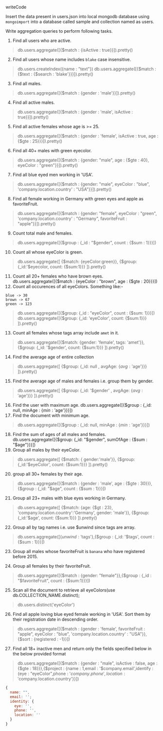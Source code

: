 writeCode

Insert the data present in users.json into local mongodb database using `mongoimport` into a database called sample and collection named as users.

Write aggregation queries to perform following tasks.

1. Find all users who are active.
> db.users.aggregate([{$match : {isActive : true}}]).pretty()

2. Find all users whose name includes `blake` case insensitive.
> db.users.createIndex({name : "text"})
> db.users.aggregate([{$match : {$text : {$search : 'blake'}}}]).pretty()
3. Find all males.
> db.users.aggregate([{$match : {gender : 'male'}}]).pretty()
4. Find all active males.
> db.users.aggregate([{$match : {gender : 'male', isActive : true}}]).pretty()
5. Find all active females whose age is >= 25.
> db.users.aggregate([{$match : {gender : 'female', isActive : true, age : {$gte : 25}}}]).pretty()
6. Find all 40+ males with green eyecolor.
> db.users.aggregate([{$match : {gender: "male", age : {$gte : 40}, eyeColor : "green"}}]).pretty()
7. Find all blue eyed men working in 'USA'.
> db.users.aggregate([{$match : {gender: "male", eyeColor : "blue", 'company.location.country' : "USA"}}]).pretty()  
8. Find all female working in Germany with green eyes and apple as favoriteFruit.
> db.users.aggregate([{$match : {gender: "female", eyeColor : "green", 'company.location.country' : "Germany", favoriteFruit : "apple"}}]).pretty()

9. Count total male and females.
> db.users.aggregate([{$group : {_id : "$gender", count : {$sum : 1}}}])

10. Count all whose eyeColor is green.
>db.users.aggregate([ {$match: {eyeColor:green}}, {$group: {_id:'$eyecolor, count: {$sum:1}}} ]).pretty()
11. Count all 20+ females who have brown eyes.
db.users.aggregate([{$match : {eyeColor : "brown", age : {$gte : 20}}}])
12. Count all occurences of all eyeColors.
    Something like:-

```
blue -> 30
brown -> 67
green -> 123
```
>db.users.aggregate([{$group: {_id : "eyeColor", count : {$sum: 1}}}])
>db.users.aggregate([{$group: {_id: 'eyeColor', count: {$sum:1}}} ]).pretty()


13. Count all females whose tags array include `amet` in it.
>db.users.aggregate([{$match: {gender: 'female', tags: 'amet'}}, {$group: {_id: '$gender', count: {$sum:1}}} ]).pretty()


14. Find the average age of entire collection
>db.users.aggregate([ {$group: {_id: null , avgAge: {$avg: '$age'}}} ]).pretty()


15. Find the average age of males and females i.e. group them by gender.
>db.users.aggregate([ {$group: {_id: '$gender' , avgAge: {$avg: '$age'}}} ]).pretty()

16. Find the user with maximum age.
db.users.aggregate([{$group : {_id: null, minAge : {$min : '$age'}}}])
17. Find the document with minimum age.
> db.users.aggregate([{$group : {_id: null, minAge : {$min : '$age'}}}])
18. Find the sum of ages of all males and females.
db.users.aggregate([{$group: {_id: "$gender", sumOfAge : {$sum : "$age"}}}])
19. Group all males by their eyeColor.
>db.users.aggregate([ {$match: { gender:'male'}}, {$group: {_id:'$eyeColor', count: {$sum:1}}} ]).pretty()
20. group all 30+ females by their age.
> db.users.aggregate([{$match : {gender : 'male', age : {$gte : 30}}},{$group : {_id: "$age", count : {$sum : 1}}}])  
21. Group all 23+ males with blue eyes working in Germany.
> db.users.aggregate([ {$match: {age: {$gt : 23}, 'company.location.country':'Germany', gender: 'male'}}, {$group: {_id:'$age', count: {$sum:1}}} ]).pretty()
22. Group all by tag names i.e. use \$unwind since tags are array.
> db.users.aggregate([{$unwind : '$tags'},{$group : {_id: '$tags', count : {$sum : 1}}}])
23. Group all males whose favoriteFruit is `banana` who have registered before 2015.

24. Group all females by their favoriteFruit.
>db.users.aggregate([{$match : {gender: "female"}},{$group : {_id : "$favoriteFruit", count : {$sum:1}}}])
25. Scan all the document to retrieve all eyeColors(use db.COLLECTION_NAME.distinct);
> db.users.distinct('eyeColor')
26. Find all apple loving blue eyed female working in 'USA'. Sort them by their registration date in descending order.
> db.users.aggregate([{$match : {gender : 'female', favoriteFruit : "apple", eyeColor : "blue", 'company.location.country' : "USA"}},{$sort : {registered : -1}}])
27. Find all 18+ inactive men and return only the fields specified below in the below provided format
>db.users.aggregate([{$match : {gender : "male", isActive : false, age : {$gte : 18}}},{$project : {name : 1,email : '$company.email',identify : {eye : "eyeColor",phone : '$company.phone',location : '$company.location.country'}}])
```js
{
  name: "",
  email: '';
  identity: {
    eye: '',
    phone: '',
    location: ''
  }
}
```

